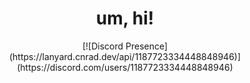 <h1 align="center">um, hi!</h1>

<p align="center">[![Discord Presence](https://lanyard.cnrad.dev/api/1187723334448848946)](https://discord.com/users/1187723334448848946)</p>
